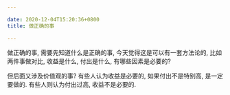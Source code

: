 ```yaml
---

date: 2020-12-04T15:20:36+0800
title: 做正确的事

---
```


做正确的事, 需要先知道什么是正确的事, 今天觉得这是可以有一套方法论的, 比如两件事做对比, 收益是什么, 付出是什么, 有哪些因素是必要的?

但后面又涉及价值观的事? 有些人认为收益是必要的, 如果付出不是特别高, 是一定要做的. 有些人则认为付出过高, 收益不是必要的.
